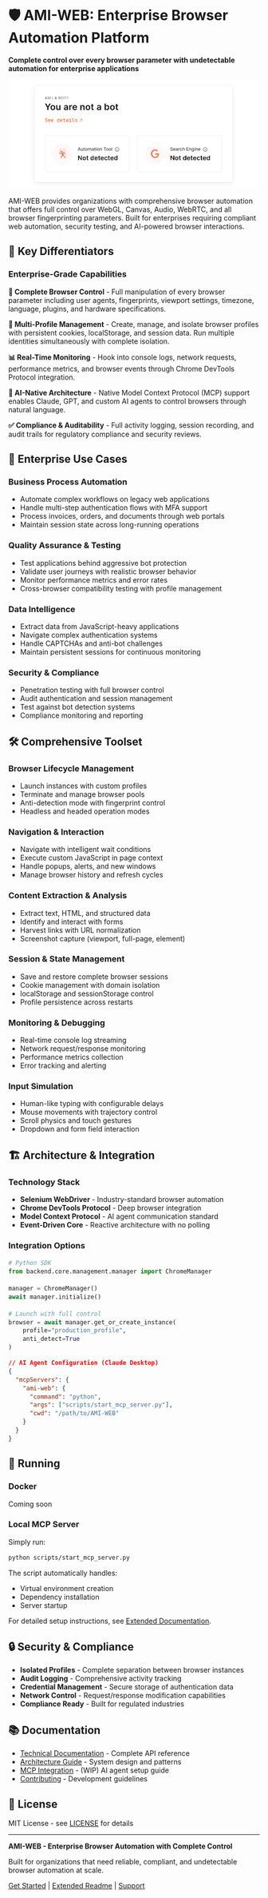 # 🛡️ AMI-WEB: Enterprise Browser Automation Platform

**Complete control over every browser parameter with undetectable automation for enterprise applications**

![](res/notbot.png)

AMI-WEB provides organizations with comprehensive browser automation that offers full control over WebGL, Canvas, Audio, WebRTC, and all browser fingerprinting parameters. Built for enterprises requiring compliant web automation, security testing, and AI-powered browser interactions.

## 🎯 Key Differentiators

### Enterprise-Grade Capabilities

**🔐 Complete Browser Control** - Full manipulation of every browser parameter including user agents, fingerprints, viewport settings, timezone, language, plugins, and hardware specifications.

**🏢 Multi-Profile Management** - Create, manage, and isolate browser profiles with persistent cookies, localStorage, and session data. Run multiple identities simultaneously with complete isolation.

**📊 Real-Time Monitoring** - Hook into console logs, network requests, performance metrics, and browser events through Chrome DevTools Protocol integration.

**🤖 AI-Native Architecture** - Native Model Context Protocol (MCP) support enables Claude, GPT, and custom AI agents to control browsers through natural language.

**✅ Compliance & Auditability** - Full activity logging, session recording, and audit trails for regulatory compliance and security reviews.

## 💼 Enterprise Use Cases

### Business Process Automation
- Automate complex workflows on legacy web applications
- Handle multi-step authentication flows with MFA support
- Process invoices, orders, and documents through web portals
- Maintain session state across long-running operations

### Quality Assurance & Testing
- Test applications behind aggressive bot protection
- Validate user journeys with realistic browser behavior
- Monitor performance metrics and error rates
- Cross-browser compatibility testing with profile management

### Data Intelligence
- Extract data from JavaScript-heavy applications
- Navigate complex authentication systems
- Handle CAPTCHAs and anti-bot challenges
- Maintain persistent sessions for continuous monitoring

### Security & Compliance
- Penetration testing with full browser control
- Audit authentication and session management
- Test against bot detection systems
- Compliance monitoring and reporting

## 🛠️ Comprehensive Toolset

### Browser Lifecycle Management
- Launch instances with custom profiles
- Terminate and manage browser pools
- Anti-detection mode with fingerprint control
- Headless and headed operation modes

### Navigation & Interaction
- Navigate with intelligent wait conditions
- Execute custom JavaScript in page context
- Handle popups, alerts, and new windows
- Manage browser history and refresh cycles

### Content Extraction & Analysis
- Extract text, HTML, and structured data
- Identify and interact with forms
- Harvest links with URL normalization
- Screenshot capture (viewport, full-page, element)

### Session & State Management
- Save and restore complete browser sessions
- Cookie management with domain isolation
- localStorage and sessionStorage control
- Profile persistence across restarts

### Monitoring & Debugging
- Real-time console log streaming
- Network request/response monitoring
- Performance metrics collection
- Error tracking and alerting

### Input Simulation
- Human-like typing with configurable delays
- Mouse movements with trajectory control
- Scroll physics and touch gestures
- Dropdown and form field interaction

## 🏗️ Architecture & Integration

### Technology Stack
- **Selenium WebDriver** - Industry-standard browser automation
- **Chrome DevTools Protocol** - Deep browser integration
- **Model Context Protocol** - AI agent communication standard
- **Event-Driven Core** - Reactive architecture with no polling

### Integration Options
```python
# Python SDK
from backend.core.management.manager import ChromeManager

manager = ChromeManager()
await manager.initialize()

# Launch with full control
browser = await manager.get_or_create_instance(
    profile="production_profile",
    anti_detect=True
)
```

```json
// AI Agent Configuration (Claude Desktop)
{
  "mcpServers": {
    "ami-web": {
      "command": "python",
      "args": ["scripts/start_mcp_server.py"],
      "cwd": "/path/to/AMI-WEB"
    }
  }
}
```

## 🚀 Running

### Docker
Coming soon

### Local MCP Server
Simply run:
```bash
python scripts/start_mcp_server.py
```

The script automatically handles:
- Virtual environment creation
- Dependency installation
- Server startup

For detailed setup instructions, see [Extended Documentation](docs/README_EXTENDED.md#installation--setup).

## 🔒 Security & Compliance

- **Isolated Profiles** - Complete separation between browser instances
- **Audit Logging** - Comprehensive activity tracking
- **Credential Management** - Secure storage of authentication data
- **Network Control** - Request/response modification capabilities
- **Compliance Ready** - Built for regulated industries

## 📚 Documentation

- [Technical Documentation](docs/README_EXTENDED.md) - Complete API reference
- [Architecture Guide](docs/ARCHITECTURE.md) - System design and patterns
- [MCP Integration](docs/MCP.md) - (WIP) AI agent setup guide
- [Contributing](CONTRIBUTING.md) - Development guidelines

## 📄 License

MIT License - see [LICENSE](LICENSE) for details

---

**AMI-WEB - Enterprise Browser Automation with Complete Control**

Built for organizations that need reliable, compliant, and undetectable browser automation at scale.

[Get Started](https://github.com/Independent-AI-Labs/AMI-WEB) | [Extended Readme](docs/README_EXTENDED.md) | [Support](https://github.com/Independent-AI-Labs/AMI-WEB/issues)